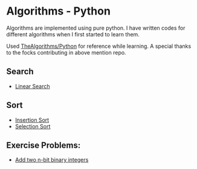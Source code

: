 # Algorithms - Python

Algorithms are implemented using pure python. I have written codes for different algorithms when I first started to learn them. 

Used [TheAlgorithms/Python](https://github.com/TheAlgorithms/Python) for reference while learning. A special thanks to the focks contributing in above mention repo. 

## Search
  - [Linear Search](https://github.com/sagar118/Algorithms-Python/blob/main/Search/linear_search.py)

## Sort
  - [Insertion Sort](https://github.com/sagar118/Algorithms-Python/blob/main/Sort/insertion_sort.py)
  - [Selection Sort](https://github.com/sagar118/Algorithms-Python/blob/main/Sort/selection_sort.py)   

## Exercise Problems:
  - [Add two n-bit binary integers](https://github.com/sagar118/Algorithms-Python/blob/main/Exercise_problems/Add_two_n_bit_binary_integers.py)
